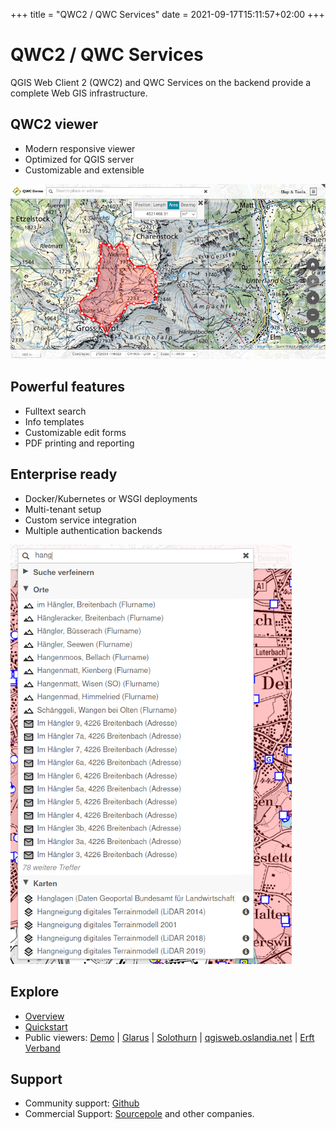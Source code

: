 +++
title = "QWC2 / QWC Services"
date = 2021-09-17T15:11:57+02:00
+++

# QWC2 / QWC Services

QGIS Web Client 2 (QWC2) and QWC Services on the backend provide a complete Web GIS infrastructure.


## QWC2 viewer

* Modern responsive viewer
* Optimized for QGIS server
* Customizable and extensible

![](/images/viewer.jpg)

## Powerful features

* Fulltext search
* Info templates
* Customizable edit forms
* PDF printing and reporting


## Enterprise ready

* Docker/Kubernetes or WSGI deployments
* Multi-tenant setup
* Custom service integration
* Multiple authentication backends

![](/images/search.png)

## Explore

* [Overview](/overview/)
* [Quickstart](/quick-start/)
* Public viewers: [Demo](http://qwc2.sourcepole.ch) | [Glarus](https://map.geo.gl.ch/) | [Solothurn](https://geo.so.ch/map/) | [qgisweb.oslandia.net](https://qgisweb.oslandia.net/) | [Erft Verband](http://webgis.erftverband.de)

## Support

* Community support: [Github](https://github.com/qgis/qwc2-demo-app/issues)
* Commercial Support: [Sourcepole](https://www.sourcepole.com/) and other companies.
